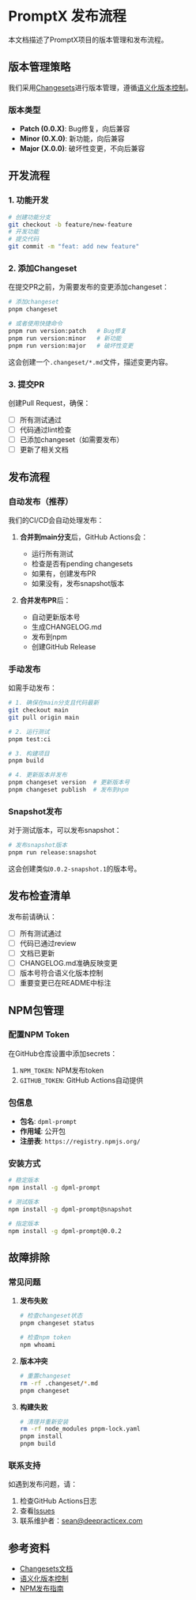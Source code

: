 # PromptX 发布流程

本文档描述了PromptX项目的版本管理和发布流程。

## 版本管理策略

我们采用[Changesets](https://github.com/changesets/changesets)进行版本管理，遵循[语义化版本控制](https://semver.org/lang/zh-CN/)。

### 版本类型

- **Patch (0.0.X)**: Bug修复，向后兼容
- **Minor (0.X.0)**: 新功能，向后兼容
- **Major (X.0.0)**: 破坏性变更，不向后兼容

## 开发流程

### 1. 功能开发

```bash
# 创建功能分支
git checkout -b feature/new-feature
# 开发功能
# 提交代码
git commit -m "feat: add new feature"
```

### 2. 添加Changeset

在提交PR之前，为需要发布的变更添加changeset：

```bash
# 添加changeset
pnpm changeset

# 或者使用快捷命令
pnpm run version:patch   # Bug修复
pnpm run version:minor   # 新功能
pnpm run version:major   # 破坏性变更
```

这会创建一个`.changeset/*.md`文件，描述变更内容。

### 3. 提交PR

创建Pull Request，确保：
- [ ] 所有测试通过
- [ ] 代码通过lint检查
- [ ] 已添加changeset（如需要发布）
- [ ] 更新了相关文档

## 发布流程

### 自动发布（推荐）

我们的CI/CD会自动处理发布：

1. **合并到main分支**后，GitHub Actions会：
   - 运行所有测试
   - 检查是否有pending changesets
   - 如果有，创建发布PR
   - 如果没有，发布snapshot版本

2. **合并发布PR**后：
   - 自动更新版本号
   - 生成CHANGELOG.md
   - 发布到npm
   - 创建GitHub Release

### 手动发布

如需手动发布：

```bash
# 1. 确保在main分支且代码最新
git checkout main
git pull origin main

# 2. 运行测试
pnpm test:ci

# 3. 构建项目
pnpm build

# 4. 更新版本并发布
pnpm changeset version  # 更新版本号
pnpm changeset publish  # 发布到npm
```

### Snapshot发布

对于测试版本，可以发布snapshot：

```bash
# 发布snapshot版本
pnpm run release:snapshot
```

这会创建类似`0.0.2-snapshot.1`的版本号。

## 发布检查清单

发布前请确认：

- [ ] 所有测试通过
- [ ] 代码已通过review
- [ ] 文档已更新
- [ ] CHANGELOG.md准确反映变更
- [ ] 版本号符合语义化版本控制
- [ ] 重要变更已在README中标注

## NPM包管理

### 配置NPM Token

在GitHub仓库设置中添加secrets：

1. `NPM_TOKEN`: NPM发布token
2. `GITHUB_TOKEN`: GitHub Actions自动提供

### 包信息

- **包名**: `dpml-prompt`
- **作用域**: 公开包
- **注册表**: `https://registry.npmjs.org/`

### 安装方式

```bash
# 稳定版本
npm install -g dpml-prompt

# 测试版本
npm install -g dpml-prompt@snapshot

# 指定版本
npm install -g dpml-prompt@0.0.2
```

## 故障排除

### 常见问题

1. **发布失败**
   ```bash
   # 检查changeset状态
   pnpm changeset status
   
   # 检查npm token
   npm whoami
   ```

2. **版本冲突**
   ```bash
   # 重置changeset
   rm -rf .changeset/*.md
   pnpm changeset
   ```

3. **构建失败**
   ```bash
   # 清理并重新安装
   rm -rf node_modules pnpm-lock.yaml
   pnpm install
   pnpm build
   ```

### 联系支持

如遇到发布问题，请：
1. 检查GitHub Actions日志
2. 查看[Issues](https://github.com/Deepractice/PromptX/issues)
3. 联系维护者：sean@deepracticex.com

## 参考资料

- [Changesets文档](https://github.com/changesets/changesets)
- [语义化版本控制](https://semver.org/lang/zh-CN/)
- [NPM发布指南](https://docs.npmjs.com/creating-and-publishing-unscoped-public-packages) 